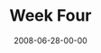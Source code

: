 ---
layout: message
category: message
series: "Pride"
title: "Week Four"
date: 2008-06-28-00-00
message_id: 504
sc-permalink-url: "http://soundcloud.com/crdschurch/pride-week-four"
audio: "http://s3.amazonaws.com/crossroads-media/messages/audio/Pride_04_06-29-08_Chuck_Mingo_webaudio.mp3"
audio-duration: "43:10"
description: "Chuck Mingo discusses the connection between anxiety and pride and how each has played out in his life."
video: "http://s3.amazonaws.com/crossroads-media/messages/video/Pride4.mp4"
video-duration: "38:51"
yt-embed-url: "//www.youtube.com/embed/i8qYMYhcQ0E"
video-image: "http://s3.amazonaws.com/crossroads-media/images/Pride4.jpg"
notes-description: ""
notes: "http://s3.amazonaws.com/crossroads-media/documents/SN_06-28-08.pdf"
notes-title: "Pride (Week Four) - Study Notes"
program: "http://s3.amazonaws.com/crossroads-media/documents/0628_29Program.pdf"
tag: 
 - pride
 - mingo
 - anxiety
 - driving
explicit: false
---